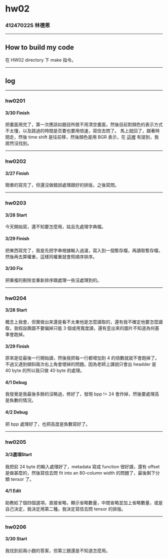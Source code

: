 hw02
===

### 41247022S 林德恩

---

## How to build my code
在 HW02 directory 下 make 指令。

---

## log

---

### hw0201

#### 3/30 Finish
把畫面用完了，第一次應該如題目所敘不用清空畫面，然後目前對顏色的表示方式不太懂，以及跳過的時間是否要也要用倍速，寫信去問了。
馬上就回了，跟著時間走，然後 time shift 是往前移，然後顏色是用 BGR 表示，在 [這裡](https://web.archive.org/web/20110720113748/http://www.perlfu.co.uk/projects/asa/ass-specs.doc) 有提到，我居然沒找到。

----

### hw0202

#### 3/27 Finish
簡單的寫完了，但還沒做錯誤處理跟好的排版，之後寫問。

----

### hw0203

#### 3/28 Start

今天開始寫，還不知要怎麼用，姑且先處理字典檔。

#### 3/29 Finish
把東西寫完了，我是先把字串根據輸入過濾，寫入到一個暫存檔，再讀取暫存檔，然後再去算權重，這樣同權重就會照順序排序。

#### 3/30 Fix
把重複的刪除並重新排序跟處理一些沒處理到的。

----

### hw0204

#### 3/28 Start
概念上我會，但實做出來還是看不太東他是怎麼讀取的，還有我不確定他要怎麼讀取，我假設輿圖不要偏掉只能 3 個或用寬度讀，還有歪出來的圖片不知道為何基準會跑掉。

#### 3/29 Finish
原來是從最後一行開始讀，然後我把每一行都增加到 4 的倍數就就不會跑掉了。不過又遇到傾斜兩次右上角會壞掉的問題。因為老師上課說只會出 headder 是 40 byte 的所以我只做 40 byte 的處理。

#### 4/1 Debug
我發覺是我最後多餘的沒略過，修好了，發現 bpp != 24 會炸掉，然後要處理高是負數的情況。

#### 4/2 Debug
把 bpp 處理好了，也把高度是負數寫好了。

----

### hw0205

#### 3/3選項Start
我把前 24 byte 的輸入處理好了，metadata 寫成 function 很好讀，還有 offset 是做甚麼的，然後寫信去問 fit into an 80-column width 的問題了，最後剩下分類 tensor 了。

#### 4/1 Edit
助教給了個四個選項，直接省略，顯示省略數量，中間省略並加上省略數量，或是自己決定，我決定用第二種。我決定寫信去問 tensor 的排版。

----

### hw0206

#### 3/30 Start

我找到前兩小題的答案，但第三題還是不知道怎麼用。